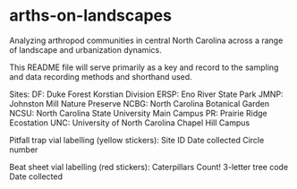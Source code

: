 # arths-on-landscapes
Analyzing arthropod communities in central North Carolina across a range of landscape and urbanization dynamics.

This README file will serve primarily as a key and record to the sampling and data recording methods and shorthand used.

Sites:
  DF: Duke Forest Korstian Division
  ERSP: Eno River State Park
  JMNP: Johnston Mill Nature Preserve
  NCBG: North Carolina Botanical Garden
  NCSU: North Carolina State University Main Campus
  PR: Prairie Ridge Ecostation
  UNC: University of North Carolina Chapel Hill Campus

Pitfall trap vial labelling (yellow stickers):
  Site ID
  Date collected
  Circle number

Beat sheet vial labelling (red stickers):
  Caterpillars Count! 3-letter tree code
  Date collected
